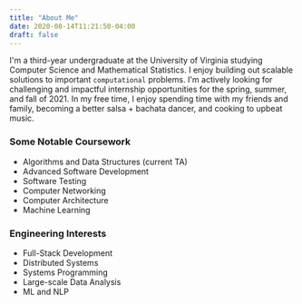 ```yaml
---
title: "About Me"
date: 2020-08-14T11:21:50-04:00
draft: false
---
```



I'm a third-year undergraduate at the University of Virginia studying Computer Science and Mathematical Statistics. 
I enjoy building out scalable solutions to important `computational` problems. I'm actively looking for challenging and impactful internship opportunities for the spring, summer, and fall of 2021.
In my free time, I enjoy spending time with my friends and family, becoming a better salsa + bachata dancer, and cooking to upbeat music. 


### Some Notable Coursework 
* Algorithms and Data Structures (current TA)
* Advanced Software Development
* Software Testing
* Computer Networking
* Computer Architecture
* Machine Learning

### Engineering Interests
* Full-Stack Development
* Distributed Systems
* Systems Programming
* Large-scale Data Analysis
* ML and NLP